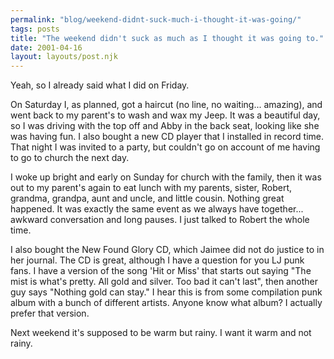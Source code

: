 ```yaml
---
permalink: "blog/weekend-didnt-suck-much-i-thought-it-was-going/"
tags: posts
title: "The weekend didn't suck as much as I thought it was going to."
date: 2001-04-16
layout: layouts/post.njk
---
```


Yeah, so I already said what I did on Friday.

On Saturday I, as planned, got a haircut (no line, no waiting... amazing), and went back to my parent's to wash and wax my Jeep. It was a beautiful day, so I was driving with the top off and Abby in the back seat, looking like she was having fun. I also bought a new CD player that I installed in record time. That night I was invited to a party, but couldn't go on account of me having to go to church the next day.

I woke up bright and early on Sunday for church with the family, then it was out to my parent's again to eat lunch with my parents, sister, Robert, grandma, grandpa, aunt and uncle, and little cousin. Nothing great happened. It was exactly the same event as we always have together... awkward conversation and long pauses. I just talked to Robert the whole time.

I also bought the New Found Glory CD, which Jaimee did not do justice to in her journal. The CD is great, although I have a question for you LJ punk fans. I have a version of the song 'Hit or Miss' that starts out saying "The mist is what's pretty. All gold and silver. Too bad it can't last", then another guy says "Nothing gold can stay." I hear this is from some compilation punk album with a bunch of different artists. Anyone know what album? I actually prefer that version.

Next weekend it's supposed to be warm but rainy. I want it warm and not rainy.